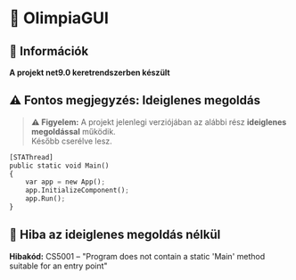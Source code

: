 # 🚀 OlimpiaGUI
## 📌 Információk
**A projekt net9.0 keretrendszerben készült**
## ⚠️ **Fontos megjegyzés: Ideiglenes megoldás**

> **⚠️ Figyelem:** A projekt jelenlegi verziójában az alábbi rész **ideiglenes megoldással** működik.  
> Később cserélve lesz.

```python
[STAThread]
public static void Main()
{
    var app = new App();
    app.InitializeComponent();
    app.Run();
}
```

## 🔎 **Hiba az ideiglenes megoldás nélkül**
**Hibakód:** CS5001 – "Program does not contain a static 'Main' method suitable for an entry point"
